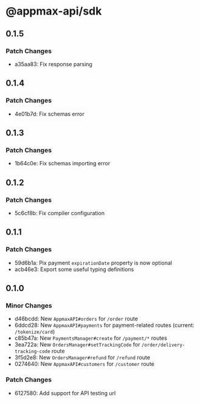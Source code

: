 # @appmax-api/sdk

## 0.1.5

### Patch Changes

- a35aa83: Fix response parsing

## 0.1.4

### Patch Changes

- 4e01b7d: Fix schemas error

## 0.1.3

### Patch Changes

- 1b64c0e: Fix schemas importing error

## 0.1.2

### Patch Changes

- 5c6cf8b: Fix compiler configuration

## 0.1.1

### Patch Changes

- 59d6b1a: Pix payment `expirationDate` property is now optional
- acb46e3: Export some useful typing definitions

## 0.1.0

### Minor Changes

- d46bcdd: New `AppmaxAPI#orders` for `/order` route
- 6ddcd28: New `AppmaxAPI#payments` for payment-related routes (current: `/tokenize/card`)
- c85b47a: New `PaymentsManager#create` for `/payment/*` routes
- 3ea722a: New `OrdersManager#setTrackingCode` for `/order/delivery-tracking-code` route
- 3f5d2e8: New `OrdersManager#refund` for `/refund` route
- 0274640: New `AppmaxAPI#customers` for `/customer` route

### Patch Changes

- 6127580: Add support for API testing url

